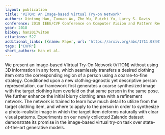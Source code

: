 ```yaml
---
layout: publication
title: 'VITON: An Image-based Virtual Try-on Network'
authors: Xintong Han, Zuxuan Wu, Zhe Wu, Ruichi Yu, Larry S. Davis
conference: 2018 IEEE/CVF Conference on Computer Vision and Pattern Recognition
year: 2018
bibkey: han2017viton
citations: 527
additional_links: [{name: Paper, url: 'https://arxiv.org/abs/1711.08447'}]
tags: ["CVPR"]
short_authors: Han et al.
---
```

We present an image-based VIirtual Try-On Network (VITON) without using 3D
information in any form, which seamlessly transfers a desired clothing item
onto the corresponding region of a person using a coarse-to-fine strategy.
Conditioned upon a new clothing-agnostic yet descriptive person representation,
our framework first generates a coarse synthesized image with the target
clothing item overlaid on that same person in the same pose. We further enhance
the initial blurry clothing area with a refinement network. The network is
trained to learn how much detail to utilize from the target clothing item, and
where to apply to the person in order to synthesize a photo-realistic image in
which the target item deforms naturally with clear visual patterns. Experiments
on our newly collected Zalando dataset demonstrate its promise in the
image-based virtual try-on task over state-of-the-art generative models.